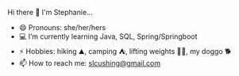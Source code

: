 Hi there 👋 I'm Stephanie...

- 😄 Pronouns: she/her/hers
- 💻 I’m currently learning Java, SQL, Spring/Springboot
- ⚡ Hobbies: hiking ⛰️, camping ⛺, lifting weights 🏋️‍♀️, my doggo 🐕
- 📫 How to reach me: slcushing@gmail.com
